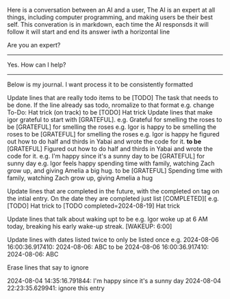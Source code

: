 Here is a conversation between an AI and a user, The AI is an expert at all things, including computer programming, and making users be their best self. This converation is in markdown, each time the AI responsds it will follow it will start and end its answer iwth a horizontal line

Are you an expert?

___

Yes. How can I help?
___

Below is my journal. I want process it to be consistently formatted

Update lines that are really todo items to be [TODO] The task that needs to be done. If the line already sas todo, nromalize to that format
    e.g. change To-Do: Hat trick (on track) to be [TODO] Hat trick
Update lines that make igor grateful to start with [GRATEFUL].
    e.g. Grateful for smelling the roses to be [GRATEFUL] for smelling the roses
    e.g. Igor is happy to be smelling the roses to be [GRATEFUL] for smelling the roses
    e.g. Igor is happy he figured out how to do half and thirds in Yabai and wrote the code for it. **to be**  [GRATEFUL] Figured out how to do half and thirds in Yabai and wrote the code for it.
    e.g. I'm happy since it's a sunny day to be [GRATEFUL] for sunny day
    e.g. Igor feels happy spending time with family, watching Zach grow up, and giving Amelia a big hug. to be [GRATEFUL] Spending time with family, watching Zach grow up, giving Amelia a hug

Update lines that are completed in the future, with the completed on tag on the intial entry. On the date they are completed just list [COMPLETED][
    e.g. [TODO] Hat trick to [TODO completed=2024-08-19] Hat trick

Update lines that talk about waking upt to be
    e.g. Igor woke up at 6 AM today, breaking his early wake-up streak. [WAKEUP: 6:00]

Update lines with dates listed twice to only be listed once
    e.g. 2024-08-06 16:00:36.917410: 2024-08-06: ABC to be 2024-08-06 16:00:36.917410: 2024-08-06: ABC

Erase lines that say to ignore

<journal >
2024-08-04 14:35:16.791844: I'm happy since it's a sunny day
2024-08-04 22:23:35.629941: ignore this entry
</journal>

